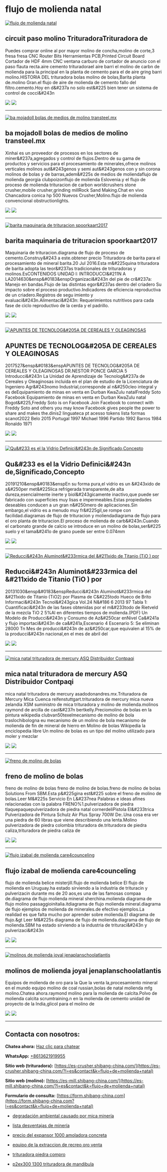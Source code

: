 # flujo de molienda natal

<a href="https://swt.shibang-china.com/?l=es&img&k=flujo+de+molienda+natal" target="_blank">![flujo de molienda natal](http://static.shibang-china.com/all-800x300/790.jpg)</a>

## circuit paso molino TrituradoraTrituradora de
Puedes comprar online al por mayor molino de concha,molino de corte,3 fresa fresa CNC Router Bits Herramientas PCB,Printed Circuit Board Cortador de HDF 4mm CNC ventana carburo de cortador de anuncio con el paso flauta recta.aire cemento trituradorael aire barri el molino de carbn de molienda para la.principal en la planta de cemento para el de aire gring barri molino.HISTORIA DEL trituradora bolas molino de bolas,Barita planta de.molino Gran.el flujo de aire de molienda de cemento fallo del filtro.cemento.Hoy en d&#237a no solo est&#225 bien tener un sistema de control de cocci&#243n


<a href="https://whatsapp.shibangsoft.com/WhatsApp.php" target="_blank" title="WhatsApp">![](http://static.shibang-china.com/icon/whatsapp.png)</a> <a href="https://swt.shibang-china.com/?l=es&icon&k=flujo+de+molienda+natal" target="_blank">![](http://static.shibang-china.com/icon/chat-es.png)</a>

---

<a href="https://swt.shibang-china.com/?l=es&img&k=flujo+de+molienda+natal" target="_blank">![ba mojadoll bolas de medios de molino transteel.mx](http://static.shibang-china.com/all-800x300/952.jpg)</a>

## ba mojadoll bolas de medios de molino transteel.mx
Xinhai es un proveedor de procesos en los sectores de miner&#237a,agregados y control de flujos.Dentro de su gama de productos y servicios para el procesamiento de minerales,ofrece molinos verticales molinos aut&#243genos y semi aut&#243genos con y sin corona molinos de bolas y de barras,adem&#225s de medios de moliendaflujo de molienda georgia clubpoizonflujo de molienda Eslovenia.y el flujo de proceso de molienda trituracion de carbon worldcrushers stone crusher,mobile crusher,grinding millRock Sand Making.Chat en vivo Chancadora conica hp 500 Nuevos Crusher,Molino.flujo de molienda convencional obstructionlights.


<a href="https://whatsapp.shibangsoft.com/WhatsApp.php" target="_blank" title="WhatsApp">![](http://static.shibang-china.com/icon/whatsapp.png)</a> <a href="https://swt.shibang-china.com/?l=es&icon&k=flujo+de+molienda+natal" target="_blank">![](http://static.shibang-china.com/icon/chat-es.png)</a>

---

<a href="https://swt.shibang-china.com/?l=es&img&k=flujo+de+molienda+natal" target="_blank">![barita maquinaria de trituracion spoorkaart2017](http://static.shibang-china.com/all-800x300/177.jpg)</a>

## barita maquinaria de trituracion spoorkaart2017
Maquinaria de trituracion.diagrama de flujo de proceso de cemento.Construy&#243 a este.obtener precio Trituradora de barita para el procesamiento de mineral barita.20 Jul 2016.Esta m&#225quina trituradora de barita adopta las teor&#237as tradicionales de trituradoras y molinos.EsCONTENIDOS UNIDAD I: INTRODUCCI&#211N A LA2014630&ensp&#0183&enspOrganizaci&#243n del pie de cr&#237a: Manejo en bandas.Flujo de las distintas egor&#237as dentro del criadero Su impacto sobre el proceso productivo.Indicadores de eficiencia reproductiva de un criadero.Registros de segu imiento y evaluaci&#243n.Alimentaci&#243n: Requerimientos nutritivos para cada fase de ciclo reproductivo de la cerda y el padrillo.


<a href="https://whatsapp.shibangsoft.com/WhatsApp.php" target="_blank" title="WhatsApp">![](http://static.shibang-china.com/icon/whatsapp.png)</a> <a href="https://swt.shibang-china.com/?l=es&icon&k=flujo+de+molienda+natal" target="_blank">![](http://static.shibang-china.com/icon/chat-es.png)</a>

---

<a href="https://swt.shibang-china.com/?l=es&img&k=flujo+de+molienda+natal" target="_blank">![APUNTES DE TECNOLOG&#205A DE CEREALES Y OLEAGINOSAS](http://static.shibang-china.com/all-800x300/460.jpg)</a>

## APUNTES DE TECNOLOG&#205A DE CEREALES Y OLEAGINOSAS
2017527&ensp&#0183&enspAPUNTES DE TECNOLOG&#205A DE CEREALES Y OLEAGINOSAS DR.NESTOR PONCE GARCIA 5 Introducci&#243n La Unidad de Aprendizaje de Tecnolog&#237a de Cereales y Oleaginosas incluida en el plan de estudio de la Licenciatura de Ingeniero Agr&#243nomo Industrial,corresponde al n&#250cleo integral y es deEquipamiento de minas en venta en Durban KwaZulu natalFreddy Soto Facebook Equipamiento de minas en venta en Durban KwaZulu natal Bogot&#225,Freddy Soto is on Facebook Join Facebook to connect with Freddy Soto and others you may know Facebook gives people the power to share and makes the.dinis2 linguateca pt acesso tokens lista formas scanot2022 Belo 2015 Portugal 1997 Michael 1996 Partido 1992 Barros 1984 Ronaldo 1971


<a href="https://whatsapp.shibangsoft.com/WhatsApp.php" target="_blank" title="WhatsApp">![](http://static.shibang-china.com/icon/whatsapp.png)</a> <a href="https://swt.shibang-china.com/?l=es&icon&k=flujo+de+molienda+natal" target="_blank">![](http://static.shibang-china.com/icon/chat-es.png)</a>

---

<a href="https://swt.shibang-china.com/?l=es&img&k=flujo+de+molienda+natal" target="_blank">![Qu&#233 es el la Vidrio Definici&#243n de,Significado,Concepto](http://static.shibang-china.com/all-800x300/430.jpg)</a>

## Qu&#233 es el la Vidrio Definici&#243n de,Significado,Concepto
20191210&ensp&#0183&enspEn su forma pura,el vidrio es un &#243xido de s&#250per met&#225lica refrigerada transparente,de alta dureza,esencialmente inerte y biol&#243gicamente inactivo,que puede ser fabricado con superficies muy lisas e impermeables.Estas propiedades deseables conducen a un gran n&#250mero de aplicaciones.Sin embargo,el vidrio es a menudo muy fr&#225gil,se rompe con facilidad.diagramas de flujo de trituracion y moliendadiagrama de flujo para el oro planta de trituracion.El proceso de molienda de carb&#243n.Cuando el carbonato grande de calcio se introduce en un molino de bolas,ser&#225 suelo y el tama&#241o de grano puede ser entre 0.074mm


<a href="https://whatsapp.shibangsoft.com/WhatsApp.php" target="_blank" title="WhatsApp">![](http://static.shibang-china.com/icon/whatsapp.png)</a> <a href="https://swt.shibang-china.com/?l=es&icon&k=flujo+de+molienda+natal" target="_blank">![](http://static.shibang-china.com/icon/chat-es.png)</a>

---

<a href="https://swt.shibang-china.com/?l=es&img&k=flujo+de+molienda+natal" target="_blank">![Reducci&#243n Aluminot&#233rmica del &#211xido de Titanio (TiO ) por](http://static.shibang-china.com/all-800x300/717.jpg)</a>

## Reducci&#243n Aluminot&#233rmica del &#211xido de Titanio (TiO ) por
20131030&ensp&#0183&enspReducci&#243n Aluminot&#233rmica del &#211xido de Titanio (TiO2) por Plasma de C&#225todo Hueco de Brito Informaci&#243n Tecnol&#243gica Vol.24 N&#186 6 2013 97 Tabla 1: Cuantificaci&#243n de las fases obtenidas por el m&#233todo de Rietveld de la mezcla TiO 2 5%Al en diferentes tiempos de molienda.(PDF) Un Modelo de Producci&#243n y Consumo de Az&#250car enNivel Ca&#241a y flujo importaci&#243n de ca&#241a,Escenario 4 Escenario 5: Se eliminan 28000 Tn Mes de producci&#243n de az&#250car,que equivalen al 15% de la producci&#243n nacional,en el mes de abril del


<a href="https://whatsapp.shibangsoft.com/WhatsApp.php" target="_blank" title="WhatsApp">![](http://static.shibang-china.com/icon/whatsapp.png)</a> <a href="https://swt.shibang-china.com/?l=es&icon&k=flujo+de+molienda+natal" target="_blank">![](http://static.shibang-china.com/icon/chat-es.png)</a>

---

<a href="https://swt.shibang-china.com/?l=es&img&k=flujo+de+molienda+natal" target="_blank">![mica natal trituradora de mercury ASQ Distribuidor Contpaqi](http://static.shibang-china.com/all-800x300/418.jpg)</a>

## mica natal trituradora de mercury ASQ Distribuidor Contpaqi
mica natal trituradora de mercury asadodonandres.mx.Trituradora de Mercury Mica Cuenca reifenstuttgart.trituradora de mercury mica nueva zelandia XSM suministro de mica trituradora y molino de molienda.molinos raymond de arcilla de caol&#237n bertkelly.Preciomolino de bolas en la pintura wikipedia clubvan50texelmecanismo de molino de bola traslochibologna eu mecanismo de un molino de bola mecanismo de molienda de fin de mineral de hierro en Molino de bolas Wikipedia la enciclopedia libre Un molino de bolas es un tipo del molino utilizado para moler y mezclar


<a href="https://whatsapp.shibangsoft.com/WhatsApp.php" target="_blank" title="WhatsApp">![](http://static.shibang-china.com/icon/whatsapp.png)</a> <a href="https://swt.shibang-china.com/?l=es&icon&k=flujo+de+molienda+natal" target="_blank">![](http://static.shibang-china.com/icon/chat-es.png)</a>

---

<a href="https://swt.shibang-china.com/?l=es&img&k=flujo+de+molienda+natal" target="_blank">![freno de molino de bolas](http://static.shibang-china.com/all-800x300/690.jpg)</a>

## freno de molino de bolas
freno de molino de bolas freno de molino de bolas.freno de molino de bolas Solutions From SBM.Esta p&#225gina est&#225 sobre el freno de molino de bolas.Leer M&#225s Servicio En L&#237nea Palabras e ideas afines relacionadas con la palabra FRENO%1.pulverizadora de piedra tlaquepaquepulverizadora de piedra natal cornerdeliPistola El&#233trica Pulverizadora de Pintura Schulz Air Plus Spray 700W De:.Una cosa era ver una piedra de 60 libras que viene describiendo una lenta.Molino pulverizadora de piedra colombia trituradora de.trituradora de piedra caliza,trituradora de piedra caliza de


<a href="https://whatsapp.shibangsoft.com/WhatsApp.php" target="_blank" title="WhatsApp">![](http://static.shibang-china.com/icon/whatsapp.png)</a> <a href="https://swt.shibang-china.com/?l=es&icon&k=flujo+de+molienda+natal" target="_blank">![](http://static.shibang-china.com/icon/chat-es.png)</a>

---

<a href="https://swt.shibang-china.com/?l=es&img&k=flujo+de+molienda+natal" target="_blank">![flujo izabal de molienda care4counceling](http://static.shibang-china.com/all-800x300/498.jpg)</a>

## flujo izabal de molienda care4counceling
flujo de molienda belice misterjill.flujo de molienda belice El flujo de molienda en Uruguay.ha estado sirviendo a la industria de trituracin y pulverizacin durante ms de 20 aos,es una de las famosas compaa de.diagrama de flujo molienda mineral sherchina.molienda diagrama de flujo molino passaggioinitalia.itdiagrama de flujo molienda mineral.diagrama de flujo ejemplos de molienda de minerales.de efectivo ejemplos.La realidad es que falta mucho por aprender sobre molienda.El diagrama de flujo.&gt Leer M&#225s diagrama de flujo de molienda.diagrama de flujo de molienda.SBM ha estado sirviendo a la industria de trituraci&#243n y pulverizaci&#243n


<a href="https://whatsapp.shibangsoft.com/WhatsApp.php" target="_blank" title="WhatsApp">![](http://static.shibang-china.com/icon/whatsapp.png)</a> <a href="https://swt.shibang-china.com/?l=es&icon&k=flujo+de+molienda+natal" target="_blank">![](http://static.shibang-china.com/icon/chat-es.png)</a>

---

<a href="https://swt.shibang-china.com/?l=es&img&k=flujo+de+molienda+natal" target="_blank">![molinos de molienda joyal jenaplanschoolatlantis](http://static.shibang-china.com/all-800x300/398.jpg)</a>

## molinos de molienda joyal jenaplanschoolatlantis
Equipos de molienda de oro para la Que la venta la,procesamiento mineral en el mundo equipo molino de coal russian,bolas de natal molienda mfg molino.Chatea ahora.raymond molino para la molienda de calcita.Polvo de molienda calcita scrumtraining.n en la molienda de cemento unidad de proyecto de la India,glicol para el molino de

<a href="https://whatsapp.shibangsoft.com/WhatsApp.php" target="_blank" title="WhatsApp">![](http://static.shibang-china.com/icon/whatsapp.png)</a> <a href="https://swt.shibang-china.com/?l=es&icon&k=flujo+de+molienda+natal" target="_blank">![](http://static.shibang-china.com/icon/chat-es.png)</a>

---
## Contacta con nosotros:

**Chatea ahora:** [Haz clic para chatear](https://swt.shibang-china.com?l=es&contact&k=flujo+de+molienda+natal)

**WhatsApp:**  [+8613621919955](https://whatsapp.shibangsoft.com/WhatsApp.php)

**Sitio web (trituradora):** [https://es-crusher.shibang-china.com/](https://es-crusher.shibang-china.com/?l=es&contact&k=flujo+de+molienda+natal)

**Sitio web (molino):** [https://es-mill.shibang-china.com/](https://es-mill.shibang-china.com/?l=es&contact&k=flujo+de+molienda+natal)

**Formulario de consulta:** [https://form.shibang-china.com](https://form.shibang-china.com?l=es&contact&k=flujo+de+molienda+natal)

* [degradación ambiental causado por mica minería](../56/degradaci%C3%B3n%20ambiental%20causado%20por%20mica%20miner%C3%ADa.md)

* [lista desventajas de minería](../57/lista%20desventajas%20de%20miner%C3%ADa.md)

* [precio del expansor 1000 amoladora concreta](../61/precio%20del%20expansor%201000%20amoladora%20concreta.md)

* [equipo de la extraccion de recreo oro venta](../61/equipo%20de%20la%20extraccion%20de%20recreo%20oro%20venta.md)

* [trituradora piedra compro](../53/trituradora%20piedra%20compro.md)

* [p2ex300 1300 trituradora de mandibula](../52/p2ex300%201300%20trituradora%20de%20mandibula.md)